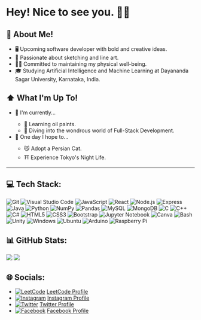 # Hey! Nice to see you. 👋🏼

## 📖 About Me!
<ul>
  <li>🖥 Upcoming software developer with bold and creative ideas.</li>
  <li>🎨 Passionate about sketching and line art.</li>
  <li>🏋️‍♂️ Committed to maintaining my physical well-being.</li>
  <li>🎓 Studying Artificial Intelligence and Machine Learning at Dayananda Sagar University, Karnataka, India.</li>
</ul>

## ⬆ What I'm Up To!
<ul>
  <li>🔨 I'm currently...</li>
    <ul>
      <li>🎨 Learning oil paints.</li>
      <li>👾 Diving into the wondrous world of Full-Stack Development.</li>
    </ul>
  <li>🤞 One day I hope to...</li>
    <ul>
      <li>😼 Adopt a Persian Cat.</li>
      <li>⛩️ Experience Tokyo's Night Life.</li>
    </ul>
</ul>

---

## 💻 Tech Stack:
![Git](https://img.shields.io/badge/Git-%23F05032.svg?style=for-the-badge&logo=git&logoColor=white) 
![Visual Studio Code](https://img.shields.io/badge/Visual%20Studio%20Code-%23007ACC.svg?style=for-the-badge&logo=visual-studio-code&logoColor=white) 
![JavaScript](https://img.shields.io/badge/javascript-%23323330.svg?style=for-the-badge&logo=javascript&logoColor=%23F7DF1E) 
![React](https://img.shields.io/badge/react-%2361DAFB.svg?style=for-the-badge&logo=react&logoColor=white) 
![Node.js](https://img.shields.io/badge/node.js-%2300B48B.svg?style=for-the-badge&logo=node.js&logoColor=white) 
![Express](https://img.shields.io/badge/express-%23404d59.svg?style=for-the-badge&logo=express&logoColor=white) 
![Java](https://img.shields.io/badge/java-%23ED8B00.svg?style=for-the-badge&logo=openjdk&logoColor=white) 
![Python](https://img.shields.io/badge/python-3670A0?style=for-the-badge&logo=python&logoColor=ffdd54) 
![NumPy](https://img.shields.io/badge/numpy-%23013243.svg?style=for-the-badge&logo=numpy&logoColor=white) 
![Pandas](https://img.shields.io/badge/pandas-%23150458.svg?style=for-the-badge&logo=pandas&logoColor=white) 
![MySQL](https://img.shields.io/badge/mysql-%2300000f.svg?style=for-the-badge&logo=mysql&logoColor=white) 
![MongoDB](https://img.shields.io/badge/mongodb-%2347A248.svg?style=for-the-badge&logo=mongodb&logoColor=white) 
![C](https://img.shields.io/badge/c-%2300599C.svg?style=for-the-badge&logo=c&logoColor=white) 
![C++](https://img.shields.io/badge/c++-%2300599C.svg?style=for-the-badge&logo=c%2B%2B&logoColor=white) 
![C#](https://img.shields.io/badge/c%23-%23239120.svg?style=for-the-badge&logo=csharp&logoColor=white) 
![HTML5](https://img.shields.io/badge/html5-%23E34F26.svg?style=for-the-badge&logo=html5&logoColor=white) 
![CSS3](https://img.shields.io/badge/css3-%231572B6.svg?style=for-the-badge&logo=css3&logoColor=white) 
![Bootstrap](https://img.shields.io/badge/bootstrap-%237952B3.svg?style=for-the-badge&logo=bootstrap&logoColor=white) 
![Jupyter Notebook](https://img.shields.io/badge/jupyter-%23DA5B0D.svg?style=for-the-badge&logo=jupyter&logoColor=white) 
![Canva](https://img.shields.io/badge/canva-%2300C4CC.svg?style=for-the-badge&logo=canva&logoColor=white) 
![Bash](https://img.shields.io/badge/bash-%234EAA25.svg?style=for-the-badge&logo=gnu-bash&logoColor=white) 
![Unity](https://img.shields.io/badge/unity-%23000000.svg?style=for-the-badge&logo=unity&logoColor=white) 
![Windows](https://img.shields.io/badge/windows-%230078D7.svg?style=for-the-badge&logo=windows&logoColor=white) 
![Ubuntu](https://img.shields.io/badge/ubuntu-%23E95420.svg?style=for-the-badge&logo=ubuntu&logoColor=white) 
![Arduino](https://img.shields.io/badge/-Arduino-00979D?style=for-the-badge&logo=Arduino&logoColor=white) 
![Raspberry Pi](https://img.shields.io/badge/-Raspberry%20Pi-C51A4A?style=for-the-badge&logo=Raspberry-Pi) 

## 📊 GitHub Stats:
![](https://github-readme-stats.vercel.app/api?username=BackBenchDreamer&theme=gotham&hide_border=false&include_all_commits=true&count_private=true) ![](https://github-readme-streak-stats.herokuapp.com/?user=BackBenchDreamer&theme=gotham&hide_border=false)<br/>

## 🌐 Socials:
- [![LeetCode](https://img.shields.io/badge/LeetCode-%23F9C24E.svg?logo=LeetCode&logoColor=white)](https://leetcode.com/u/backbenchdreamer/) [LeetCode Profile](https://leetcode.com/u/backbenchdreamer/)
- [![Instagram](https://img.shields.io/badge/Instagram-%23E4405F.svg?logo=Instagram&logoColor=white)](https://instagram.com/back_bench_dreamer) [Instagram Profile](https://instagram.com/back_bench_dreamer)
- [![Twitter](https://img.shields.io/badge/Twitter-%231DA1F2.svg?logo=Twitter&logoColor=white)](https://x.com/_kitsune92) [Twitter Profile](https://x.com/_kitsune92)
- [![Facebook](https://img.shields.io/badge/Facebook-%234B88E1.svg?logo=Facebook&logoColor=white)](https://www.facebook.com/JeyadheepV) [Facebook Profile](https://www.facebook.com/JeyadheepV)

